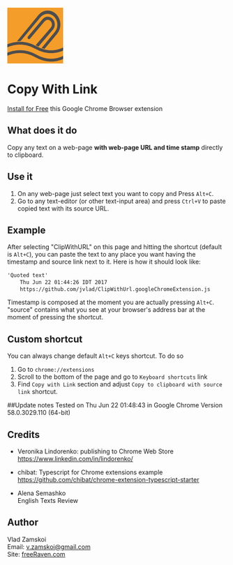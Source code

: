 ![ClipWithURL logotype](dist/logo.png "ClipWithURL logotype") 

# Copy With Link  
[Install for Free](https://chrome.google.com/webstore/detail/copy-with-link/gkgjcnhkahjgahklmjmnodpmifkmkcca) this Google Chrome Browser extension


## What does it do
Copy any text on a web-page **with web-page URL and time stamp** directly to clipboard.


## Use it
1. On any web-page just select text you want to copy and Press `Alt+C`.
1. Go to any text-editor (or other text-input area) and press `Ctrl+V` to paste copied text with its source URL.


## Example
After selecting "ClipWithURL" on this page and hitting the shortcut (default is `Alt+C`), you can paste the text to any place you want having the timestamp and source link next to it. Here is how it should look like:
```
'Quoted text'  
    Thu Jun 22 01:44:26 IDT 2017  
    https://github.com/jvlad/ClipWithUrl.googleChromeExtension.js
```

Timestamp is composed at the moment you are actually pressing `Alt+C`.  
"source" contains what you see at your browser's address bar at the moment of pressing the shortcut.


## Custom shortcut
You can always change default `Alt+C` keys shortcut. To do so

1. Go to `chrome://extensions`
2. Scroll to the bottom of the page and go to `Keyboard shortcuts` link
3. Find `Copy with Link` section and adjust `Copy to clipboard with source link` shortcut.


##Update notes
Tested on Thu Jun 22 01:48:43
in Google Chrome Version 58.0.3029.110 (64-bit)


## Credits
* Veronika Lindorenko: publishing to Chrome Web Store  
    <https://www.linkedin.com/in/lindorenko/>

* chibat: Typescript for Chrome extensions example  
    <https://github.com/chibat/chrome-extension-typescript-starter>

* Alena Semashko  
    English Texts Review


## Author
Vlad Zamskoi  
Email: <v.zamskoi@gmail.com>  
Site: [freeRaven.com](https://www.freeRaven.com)

